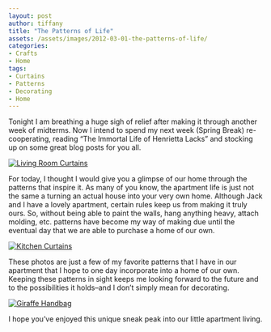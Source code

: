 ```yaml
---
layout: post
author: tiffany
title: "The Patterns of Life"
assets: /assets/images/2012-03-01-the-patterns-of-life/
categories: 
- Crafts
- Home
tags: 
- Curtains
- Patterns
- Decorating
- Home
---
```


Tonight I am breathing a huge sigh of relief after making it through another week of midterms. Now I intend to spend my next week (Spring Break) re-cooperating, reading “The Immortal Life of Henrietta Lacks” and stocking up on some great blog posts for you all.

[![](jekyll_uploads/2012/03/DSC_0007-575x689.jpg "Living Room Curtains")](http://www.sweetpeonies.com/2012/03/the-patterns-of-life/dsc_0007/)

For today, I thought I would give you a glimpse of our home through the patterns that inspire it. As many of you know, the apartment life is just not the same a turning an actual house into your very own home. Although Jack and I have a lovely apartment, certain rules keep us from making it truly ours. So, without being able to paint the walls, hang anything heavy, attach molding, etc. patterns have become my way of making due until the eventual day that we are able to purchase a home of our own.

[![](jekyll_uploads/2012/03/DSC_0021-575x689.jpg "Kitchen Curtains")](http://www.sweetpeonies.com/2012/03/the-patterns-of-life/dsc_0021/)

These photos are just a few of my favorite patterns that I have in our apartment that I hope to one day incorporate into a home of our own. Keeping these patterns in sight keeps me looking forward to the future and to the possibilities it holds–and I don’t simply mean for decorating.

[![](jekyll_uploads/2012/03/DSC_0027-575x689.jpg "Giraffe Handbag")](http://www.sweetpeonies.com/2012/03/the-patterns-of-life/dsc_0027/)

I hope you’ve enjoyed this unique sneak peak into our little apartment living.